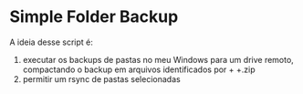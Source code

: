 # Simple Folder Backup #

A ideia desse script é:

1) executar os backups de pastas no meu Windows para um drive remoto, compactando o backup em arquivos identificados por <nome-da-pasta> + <timestamp-backup> +.zip
2) permitir um rsync de pastas selecionadas
